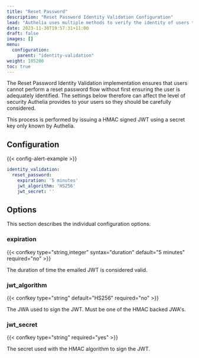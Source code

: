 ```yaml
---
title: "Reset Password"
description: "Reset Password Identity Validation Configuration"
lead: "Authelia uses multiple methods to verify the identity of users to prevent a malicious user from performing actions on behalf of them. This section describes Reset Password method."
date: 2023-11-30T19:57:31+11:00
draft: false
images: []
menu:
  configuration:
    parent: "identity-validation"
weight: 105200
toc: true
---
```


The Reset Password Identity Validation implementation ensures that users cannot perform a reset password flow without
first ensuring the user is adequately identified. The settings below therefore can affect the level of security Authelia
provides to your users so they should be carefully considered.

This process is performed by issuing a HMAC signed JWT using a secret key only known by Authelia.

## Configuration

{{< config-alert-example >}}

```yaml
identity_validation:
  reset_password:
    expiration: '5 minutes'
    jwt_algorithm: 'HS256'
    jwt_secret: ''
```

## Options

This section describes the individual configuration options.

### expiration

{{< confkey type="string,integer" syntax="duration" default="5 minutes" required="no" >}}

The duration of time the emailed JWT is considered valid.

### jwt_algorithm

{{< confkey type="string" default="HS256" required="no" >}}

The JWA used to sign the JWT. Must be one of the HMAC backed JWA's.

### jwt_secret

{{< confkey type="string" required="yes" >}}

The secret used with the HMAC algorithm to sign the JWT.
